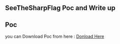 ## SeeTheSharpFlag Poc and Write up 

## Poc

you can Download Poc from here : [Donload Here](/guides/content/editing-an-existing-page)
